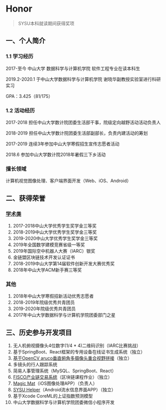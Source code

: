 # Honor

> SYSU本科就读期间获得奖项

## 一、个人简介

### 1.1 学习经历

2017-至今 中山大学 数据科学与计算机学院 软件工程专业在读本科生

2019.2-2020.1 于中山大学数据科学与计算机学院 谢晓华副教授实验室进行科研实习

GPA：3.425（81/175）

### 1.2 活动经历

2017-2018 担任中山大学数计院团委生活部干事，院级定向越野活动活动负责人

2018-2019 担任中山大学数计院团委生活部副部长，负责内建活动的筹划

2017-2019 连续3年参加中山大学寒假招生宣传志愿者活动

2018.6 参加中山大学数计院2018年暑假三下乡活动

### 擅长领域

计算机视觉图像处理、客户端界面开发（Web、iOS、Android）


## 二、获得荣誉

### [学术类](https://github.com/CoderAT13/Honor/tree/master/%E5%AD%A6%E7%A7%91)

1. 2017-2018中山大学优秀学生奖学金三等奖
2. 2018-2019中山大学优秀学生奖学金三等奖
3. 2019-2020中山大学优秀学生奖学金三等奖
4. 2019年全国数学建模竞赛省级一等奖
5. 2019年国际空中机器人大赛（IARC）银奖
6. 金链盟区块链技术开发认证证书
7. 2018-2019中山大学第14届软件创新开发大赛优秀奖
8. 2018年中山大学ACM新手赛三等奖

### 其他

1. 2018年中山大学寒假招新活动优秀志愿者
2. 2018-2019年院级优秀共青团员
3. 2019-2020年院级优秀共青团员
4. 2017年中山大学数据科学与计算机学院团委部门之星

## 三、历史参与开发项目

1. 无人机俯视摄像头4位数字(1/4 * 4)二维码识别（IARC比赛挑战）
2. 基于SpringBoot、React框架的专用设备在线证书生成系统（独立）
3. [基于OpenCV aruco垂直俯角多摄像头重合视野拼接](学科/Fusioner/README.md)（独立）
4. 多镜头的行人跟踪系统
5. 简易人事管理系统（MySQL、SpringBoot、React）
6. [FISCO产业链交易系统](https://github.com/CoderAT13/FISCO-FINAL)（区块链课程作业）（独立）
7. [Magic Mat](https://www.bilibili.com/video/BV1Uk4y1C7PW/)（iOS图像处理APP）（负责人）
8. [SYSU Helper](https://www.bilibili.com/video/BV1GK4y1s7Mu)（Android流水信息界面APP）（独立）
9. 基于Xcode CoreML的上证指数预测模型
10. 中山大学数据科学与计算机学院团委微信小程序开发